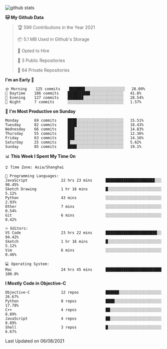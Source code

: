 
![github stats](https://github-readme-stats.vercel.app/api?username=ChesterYue&show_icons=true&count_private=true)

<!-- ![wakatime](https://github-readme-stats.vercel.app/api/wakatime?username=ChesterYue&layout=compact) -->

<!-- ![wakatime](https://github-readme-stats.vercel.app/api/top-langs/?username=ChesterYue&layout=compact) -->

<!--START_SECTION:waka-->
**🐱 My Github Data** 

> 🏆 599 Contributions in the Year 2021
 > 
> 📦 5.1 MB Used in Github's Storage 
 > 
> 💼 Opted to Hire
 > 
> 📜 3 Public Repositories 
 > 
> 🔑 64 Private Repositories  
 > 
**I'm an Early 🐤** 

```text
🌞 Morning    125 commits    ███████░░░░░░░░░░░░░░░░░░   28.09% 
🌆 Daytime    186 commits    ██████████░░░░░░░░░░░░░░░   41.8% 
🌃 Evening    127 commits    ███████░░░░░░░░░░░░░░░░░░   28.54% 
🌙 Night      7 commits      ░░░░░░░░░░░░░░░░░░░░░░░░░   1.57%

```
📅 **I'm Most Productive on Sunday** 

```text
Monday       69 commits     ████░░░░░░░░░░░░░░░░░░░░░   15.51% 
Tuesday      82 commits     ████░░░░░░░░░░░░░░░░░░░░░   18.43% 
Wednesday    66 commits     ███░░░░░░░░░░░░░░░░░░░░░░   14.83% 
Thursday     55 commits     ███░░░░░░░░░░░░░░░░░░░░░░   12.36% 
Friday       63 commits     ███░░░░░░░░░░░░░░░░░░░░░░   14.16% 
Saturday     25 commits     █░░░░░░░░░░░░░░░░░░░░░░░░   5.62% 
Sunday       85 commits     ████░░░░░░░░░░░░░░░░░░░░░   19.1%

```


📊 **This Week I Spent My Time On** 

```text
⌚︎ Time Zone: Asia/Shanghai

💬 Programming Languages: 
JavaScript               22 hrs 23 mins      ██████████████████████░░░   90.45% 
Sketch Drawing           1 hr 16 mins        █░░░░░░░░░░░░░░░░░░░░░░░░   5.12% 
Python                   43 mins             ░░░░░░░░░░░░░░░░░░░░░░░░░   2.93% 
Other                    7 mins              ░░░░░░░░░░░░░░░░░░░░░░░░░   0.54% 
Git                      6 mins              ░░░░░░░░░░░░░░░░░░░░░░░░░   0.42%

🔥 Editors: 
VS Code                  23 hrs 22 mins      ███████████████████████░░   94.42% 
Sketch                   1 hr 16 mins        █░░░░░░░░░░░░░░░░░░░░░░░░   5.12% 
Vim                      6 mins              ░░░░░░░░░░░░░░░░░░░░░░░░░   0.46%

💻 Operating System: 
Mac                      24 hrs 45 mins      █████████████████████████   100.0%

```

**I Mostly Code in Objective-C** 

```text
Objective-C              12 repos            ██████░░░░░░░░░░░░░░░░░░░   26.67% 
Python                   8 repos             ████░░░░░░░░░░░░░░░░░░░░░   17.78% 
C++                      4 repos             ██░░░░░░░░░░░░░░░░░░░░░░░   8.89% 
JavaScript               4 repos             ██░░░░░░░░░░░░░░░░░░░░░░░   8.89% 
Shell                    3 repos             █░░░░░░░░░░░░░░░░░░░░░░░░   6.67%

```



 Last Updated on 06/08/2021
<!--END_SECTION:waka-->